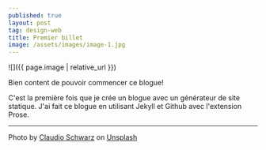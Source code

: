 ```yaml
---
published: true
layout: post
tag: design-web
title: Premier billet
image: /assets/images/image-1.jpg
---
```

![]({{ page.image | relative_url }})

Bien content de pouvoir commencer ce blogue!

C'est la première fois que je crée un blogue avec un générateur de site statique. J'ai fait ce blogue en utilisant Jekyll et Github avec l'extension Prose.


<hr>
Photo by <a href="https://unsplash.com/@purzlbaum?utm_source=unsplash&utm_medium=referral&utm_content=creditCopyText">Claudio Schwarz</a> on <a href="https://unsplash.com/s/photos/first?utm_source=unsplash&utm_medium=referral&utm_content=creditCopyText">Unsplash</a>
  
